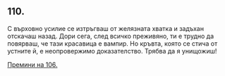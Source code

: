 ## 110.

С върховно усилие се изтръгваш от желязната хватка и задъхан
отскачаш назад. Дори сега, след всичко преживяно, ти е трудно да
повярваш, че тази красавица е вампир. Но кръвта, която се стича от
устните й, е неопровержимо доказателство. Трябва да я унищожиш!

[Премини на 106.](./106)
